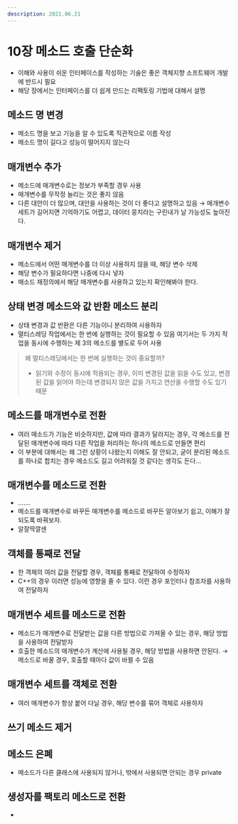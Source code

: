 ```yaml
---
description: 2021.06.21
---
```


# 10장 메소드 호출 단순화

* 이해와 사용이 쉬운 인터페이스를 작성하는 기술은 좋은 객체지향 소프트웨어 개발에 반드시 필요
* 해당 장에서는 인터페이스를 더 쉽게 만드는 리팩토링 기법에 대해서 설명

## 메소드 명 변경

* 메소드 명을 보고 기능을 알 수 있도록 직관적으로 이름 작성
* 메소드 명이 길다고 성능이 떨어지지 않는다

## 매개변수 추가

* 메소드에 매개변수로는 정보가 부족할 경우 사용
* 매개변수를 무작정 늘리는 것은 좋지 않음
* 다른 대안이 더 많으며, 대안을 사용하는 것이 더 좋다고 설명하고 있음 → 매개변수 세트가 길어지면 기억하기도 어렵고, 데이터 뭉치라는 구린내가 날 가능성도 높아진다.

## 매개변수 제거

* 메소드에서 어떤 매개변수를 더 이상 사용하지 않을 때, 해당 변수 삭제
* 해당 변수가 필요하다면 나중에 다시 넣자
* 매소드 재정의에서 해당 매개변수를 사용하고 있는지 확인해봐야 한다.

## 상태 변경 메소드와 값 반환 메소드 분리

* 상태 변경과 값 반환은 다른 기능이니 분리하여 사용하자
* 멀티스레딩 작업에서는 한 번에 실행하는 것이 필요할 수 있음 여기서는 두 가지 작업을 동시에 수행하는 제 3의 메소드를 별도로 두어 사용

> 왜 멀티스레딩에서는 한 번에 실행하는 것이 중요할까?
>
> * 읽기와 수정이 동시에 적용되는 경우,  이미 변경된 값을 읽을 수도 있고,  변경된 값을 읽어야 하는데 변경되지 않은 값을 가지고 연산을 수행할 수도 있기 때문

## 메소드를 매개변수로 전환

* 여러 매소드가 기능은 비슷하지만,  값에 따라 결과가 달라지는 경우,  각 메소드를 전달된 매개변수에 따라 다른 작업을 처리하는 하나의 메소드로 만들면 편리 
* 이 부분에 대해서는 왜 그런 상황이 나왔는지 이해도 잘 안되고, 굳이 분리된 메소드를 하나로 합치는 경우 메소드도 길고 어려워질 것 같다는 생각도 든다...

## 매개변수를 메소드로 전환

* .......
* 메소드를 매개변수로 바꾸든 매개변수를 메소드로 바꾸든 알아보기 쉽고,  이해가 잘 되도록 바꿔보자.
* 알잘딱깔센

## 객체를 통째로 전달

* 한 객체의 여러 값을 전달할 경우, 객체를 통째로 전달하여 수정하자
* C++의 경우 이러면 성능에 영향을 줄 수 있다. 이런 경우 포인터나 참조자를 사용하여 전달하자

## 매개변수 세트를 메소드로 전환

* 메소드가 매개변수로 전달받는 값을 다른 방법으로 가져올 수 있는 경우,  해당 방법을 사용하여 전달받자 
* 호출한 메소드의 매개변수가 계산에 사용될 경우, 해당 방법을 사용하면 안된다. → 메소드로 바꿀 경우, 호출할 때마다 값이 바뀔 수 있음

## 매개변수 세트를 객체로 전환

* 여러 매개변수가 항상 붙어 다닐 경우, 해당 변수를 묶어 객체로 사용하자

## 쓰기 메소드 제거

## 메소드 은폐

* 메소드가 다른 클래스에 사용되지 않거나, 밖에서 사용되면 안되는 경우 private

## 생성자를 팩토리 메소드로 전환

* 
